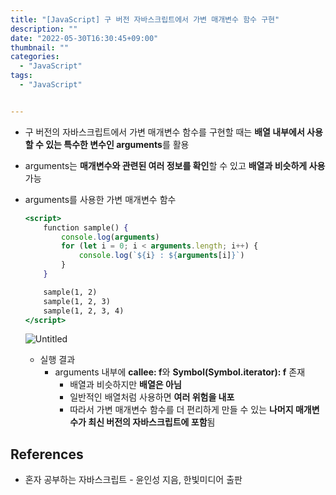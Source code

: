 ```yaml
---
title: "[JavaScript] 구 버전 자바스크립트에서 가변 매개변수 함수 구현"
description: ""
date: "2022-05-30T16:30:45+09:00"
thumbnail: ""
categories:
  - "JavaScript"
tags:
  - "JavaScript"


---
```

<!--more-->

- 구 버전의 자바스크립트에서 가변 매개변수 함수를 구현할 때는 **배열 내부에서 사용할 수 있는 특수한 변수인 arguments**를 활용
- arguments는 **매개변수와 관련된 여러 정보를 확인**할 수 있고 **배열과 비슷하게 사용** 가능
- arguments를 사용한 가변 매개변수 함수
    
    ```jsx
    <script>
    	function sample() {
    		console.log(arguments)
    		for (let i = 0; i < arguments.length; i++) {
    			console.log(`${i} : ${arguments[i]}`)
    		}
    	}
    
    	sample(1, 2)
    	sample(1, 2, 3)
    	sample(1, 2, 3, 4)
    </script>
    ```
    
    ![Untitled](/images/lang_javascript/study/JavaScript_구_버전_자바스크립트에서_가변_매개/Untitled.png)
    
    - 실행 결과
        - arguments 내부에 **callee: f**와 **Symbol(Symbol.iterator): f** 존재
            - 배열과 비슷하지만 **배열은 아님**
            - 일반적인 배열처럼 사용하면 **여러 위험을 내포**
            - 따라서 가변 매개변수 함수를 더 편리하게 만들 수 있는 **나머지 매개변수가 최신 버전의 자바스크립트에 포함**됨

## References

- 혼자 공부하는 자바스크립트 - 윤인성 지음, 한빛미디어 출판